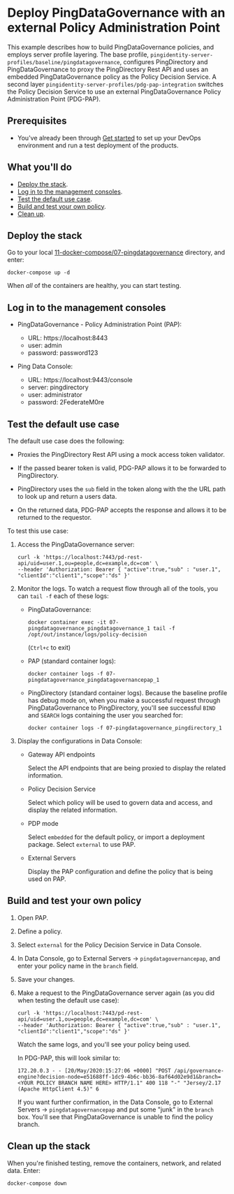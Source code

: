 # Deploy PingDataGovernance with an external Policy Administration Point

This example describes how to build PingDataGovernance policies, and employs server profile layering. The base profile, `pingidentity-server-profiles/baseline/pingdatagovernance`, configures PingDirectory and PingDataGovernance to proxy the PingDirectory Rest API and uses an embedded PingDataGovernance policy as the Policy Decision Service. A second layer `pingidentity-server-profiles/pdg-pap-integration` switches the Policy Decision Service to use an external PingDataGovernance Policy Administration Point (PDG-PAP).

## Prerequisites

* You've already been through [Get started](getStarted.md) to set up your DevOps environment and run a test deployment of the products.

## What you'll do

* [Deploy the stack](#deploy-the-stack).
* [Log in to the management consoles](#log-in-to-the-management-consoles).
* [Test the default use case](#test-the-default-use-case).
* [Build and test your own policy](#build-and-test-your-own-policy).
* [Clean up](#clean-up).

## Deploy the stack

Go to your local [11-docker-compose/07-pingdatagovernance](https://github.com/pingidentity/pingidentity-devops-getting-started/tree/master/11-docker-compose/07-pingdatagovernance) directory, and enter: 
   
   ```shell
   docker-compose up -d
   ```

   When _all_ of the containers are healthy, you can start testing. 

## Log in to the management consoles

- PingDataGovernance - Policy Administration Point (PAP): 
  - URL: https://localhost:8443
  - user: admin
  - password: password123
  
- Ping Data Console: 
    - URL: https://localhost:9443/console
    - server: pingdirectory
    - user: administrator
    - password: 2FederateM0re

## Test the default use case

The default use case does the following:
  
-  Proxies the PingDirectory Rest API using a mock access token validator.

-  If the passed bearer token is valid, PDG-PAP allows it to be forwarded to PingDirectory.

-  PingDirectory uses the `sub` field in the token along with the the URL path to look up and return a users data. 

-  On the returned data, PDG-PAP accepts the response and allows it to be returned to the requestor. 

To test this use case:

1. Access the PingDataGovernance server: 

   ```shell
   curl -k 'https://localhost:7443/pd-rest-api/uid=user.1,ou=people,dc=example,dc=com' \
   --header 'Authorization: Bearer { "active":true,"sub" : "user.1", "clientId":"client1","scope":"ds" }' 
   ```

2. Monitor the logs. To watch a request flow through all of the tools, you can `tail -f` each of these logs:

   - PingDataGovernance: 
  
     ```shell
     docker container exec -it 07-pingdatagovernance_pingdatagovernance_1 tail -f /opt/out/instance/logs/policy-decision 
     ```
     (`Ctrl+c` to exit)

   - PAP (standard container logs): 
     
     ```shell
     docker container logs -f 07-pingdatagovernance_pingdatagovernancepap_1
     ```

   - PingDirectory (standard container logs). Because the baseline profile has debug mode on, when you make a successful request through PingDataGovernance to PingDirectory, you'll see successful `BIND` and `SEARCH` logs containing the user you searched for: 
     
     ```shell
     docker container logs -f 07-pingdatagovernance_pingdirectory_1
     ```

3. Display the configurations in Data Console:
    
   - Gateway API endpoints 
     
     Select the API endpoints that are being proxied to display the related information. 

   - Policy Decision Service 
   
     Select which policy will be used to govern data and access, and display the related information.

   - PDP mode 
     
     Select `embedded` for the default policy, or import a deployment package. Select `external` to use PAP.
     
   - External Servers
     
     Display the PAP configuration and define the policy that is being used on PAP. 

## Build and test your own policy

1. Open PAP.
   
2. Define a policy. 
   
3. Select `external` for the Policy Decision Service in Data Console.
   
4. In Data Console, go to External Servers -> `pingdatagovernancepap`, and enter your policy name in the `branch` field.
   
5. Save your changes.

6. Make a request to the PingDataGovernance server again (as you did when testing the default use case):
   
   ```shell
   curl -k 'https://localhost:7443/pd-rest-api/uid=user.1,ou=people,dc=example,dc=com' \
   --header 'Authorization: Bearer { "active":true,"sub" : "user.1", "clientId":"client1","scope":"ds" }' 
   ```

   Watch the same logs, and you'll see your policy being used. 

   In PDG-PAP, this will look similar to:

   ```shell
   172.20.0.3 - - [20/May/2020:15:27:06 +0000] "POST /api/governance-engine?decision-node=e51688ff-1dc9-4b6c-bb36-8af64d02e9d1&branch=<YOUR POLICY BRANCH NAME HERE> HTTP/1.1" 400 118 "-" "Jersey/2.17 (Apache HttpClient 4.5)" 6
   ```

   If you want further confirmation, in the Data Console, go to External Servers -> `pingdatagovernancepap` and put some "junk" in the `branch` box. You'll see that PingDataGovernance is unable to find the policy branch. 


## Clean up the stack

When you're finished testing, remove the containers, network, and related data. Enter:

```shell
docker-compose down
```